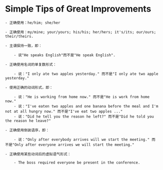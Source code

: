 # Simple Tips of Great Improvements

    - 正确使用：he/him; she/her

    - 正确使用：my/mine; your/yours; his/his; her/hers; it's/its; our/ours; their/theirs.

    - 主谓保持一致，即：

        - 说"He speaks English"而不是"He speak English".

    - 正确使用名词的单复数形式：

        - 说："I only ate two apples yesterday." 而不是"I only ate two apple yesterday."

    - 使用正确的动词形式，即：

        - 说："He is working from home now." 而不是"He is work from home now."
        - 说："I've eaten two apples and one banana before the meal and I'm not at all hungry now." 而不是"I've eat two apples ..."
        - 说："Did he tell you the reason he left?" 而不是"Did he told you the reason he leave?"

    - 正确使用倒装语序，即：

        - 说："Only after everybody arrives will we start the meeting." 而不是"Only after everyone arrives we will start the meeting."

    - 正确使用某些动词后的虚拟语气形式：

        - The boss required everyone be present in the conference.
